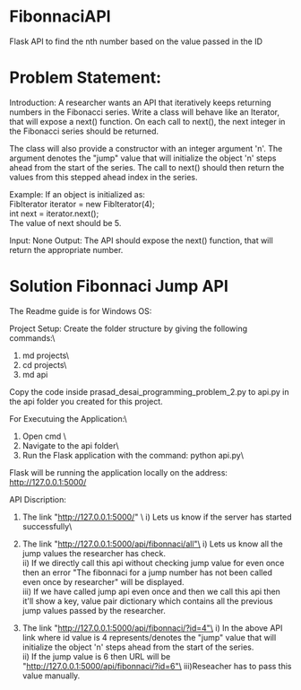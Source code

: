 # FibonnaciAPI
Flask API to find the nth number based on the value passed in the ID

# Problem Statement:
Introduction: A researcher wants an API that iteratively keeps returning numbers in the Fibonacci series.
Write a class will behave like an Iterator, that will expose a next() function. On each call to next(), the
next integer in the Fibonacci series should be returned.

The class will also provide a constructor with an integer argument 'n'. The argument denotes the "jump"
value that will initialize the object 'n' steps ahead from the start of the series. The call to next() should
then return the values from this stepped ahead index in the series.

Example:
If an object is initialized as:\
FibIterator iterator = new FibIterator(4);\
int next = iterator.next();\
The value of next should be 5.

Input: None
Output: The API should expose the next() function, that will return the appropriate number.


# Solution Fibonnaci Jump API

The Readme guide is for Windows OS:

Project Setup:
Create the folder structure by giving the following commands:\
1) md projects\
2) cd projects\
3) md api

Copy the code inside prasad_desai_programming_problem_2.py to api.py in the api folder you created for this project.

For Executuing the Application:\
1) Open cmd \
2) Navigate to the api folder\
3) Run the Flask application with the command: python api.py\

Flask will be running the application locally on the address: http://127.0.0.1:5000/

API Discription:

1) The link "http://127.0.0.1:5000/" \\
	i) Lets us know if the server has started successfully\
2) The link "http://127.0.0.1:5000/api/fibonnaci/all"\ 
	i) Lets us know all the jump values the researcher has check.\
	ii) If we directly call this api without checking jump value for even once then an error "The fibonnaci for a jump number has not been called even once by researcher" will be displayed.\
	iii) If we have called jump api even once and then we call this api then it'll show a key, value pair dictionary which contains all the previous jump values passed by the researcher.

3) The link "http://127.0.0.1:5000/api/fibonnaci/?id=4"\
	i) In the above API link where id value is 4 represents/denotes the "jump" value that will initialize the object 'n' steps ahead from the start of the series. \
	ii) If the jump value is 6 then URL will be "http://127.0.0.1:5000/api/fibonnaci/?id=6"\
	iii)Reseacher has to pass this value manually.

